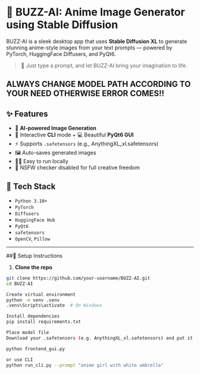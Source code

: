 # 🚀 BUZZ-AI: Anime Image Generator using Stable Diffusion

BUZZ-AI is a sleek desktop app that uses **Stable Diffusion XL** to generate stunning anime-style images from your text prompts — powered by PyTorch, HuggingFace Diffusers, and PyQt6.

> 🧠 Just type a prompt, and let BUZZ-AI bring your imagination to life.

**ALWAYS CHANGE MODEL PATH ACCORDING TO YOUR NEED OTHERWISE ERROR COMES!!**
---

## ✨ Features

- 🎨 **AI-powered Image Generation**
- 💬 Interactive **CLI** mode + 💻 Beautiful **PyQt6 GUI**
- ⚡ Supports `.safetensors` (e.g., AnythingXL_xl.safetensors)
- 🖼️ Auto-saves generated images
- 👨‍💻 Easy to run locally
- 💖 NSFW checker disabled for full creative freedom

## 🧩 Tech Stack

- `Python 3.10+`
- `PyTorch`
- `Diffusers`
- `HuggingFace Hub`
- `PyQt6`
- `safetensors`
- `OpenCV`, `Pillow`

---
##🔧 Setup Instructions

1. **Clone the repo**
```bash
git clone https://github.com/your-username/BUZZ-AI.git
cd BUZZ-AI

Create virtual environment
python -m venv .venv
.venv\Scripts\activate  # On Windows

Install dependencies
pip install requirements.txt

Place model file
Download your .safetensors (e.g. AnythingXL_xl.safetensors) and put it in the models/ folder.

python frontend_gui.py

or use CLI
python run_cli.py --prompt "anime girl with white umbrella"
